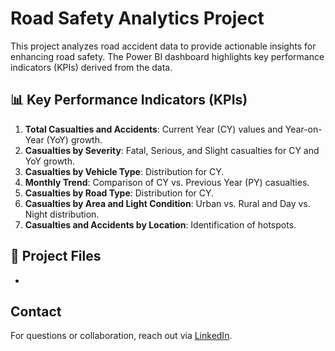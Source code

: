 # Road Safety Analytics Project

This project analyzes road accident data to provide actionable insights for enhancing road safety. The Power BI dashboard highlights key performance indicators (KPIs) derived from the data.

## 📊 Key Performance Indicators (KPIs)

1. **Total Casualties and Accidents**: Current Year (CY) values and Year-on-Year (YoY) growth.
2. **Casualties by Severity**: Fatal, Serious, and Slight casualties for CY and YoY growth.
3. **Casualties by Vehicle Type**: Distribution for CY.
4. **Monthly Trend**: Comparison of CY vs. Previous Year (PY) casualties.
5. **Casualties by Road Type**: Distribution for CY.
6. **Casualties by Area and Light Condition**: Urban vs. Rural and Day vs. Night distribution.
7. **Casualties and Accidents by Location**: Identification of hotspots.

## 📂 Project Files
- <a href="https://github.com/NikhilChoudhary-93/Road-Safety-Analytics-Project/blob/main/Road%20Accident%20Data.csv"></a>

## Contact  
For questions or collaboration, reach out via [LinkedIn](https://www.linkedin.com/in/nikhil-choudhary-6163a8263/).
